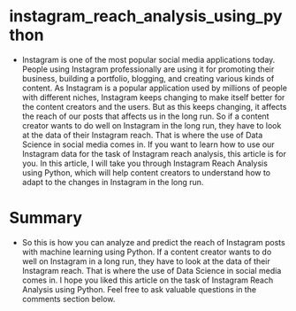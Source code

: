 # instagram_reach_analysis_using_python

* Instagram is one of the most popular social media applications today. People using Instagram professionally are using it for promoting their business, building a portfolio, blogging, and creating various kinds of content. As Instagram is a popular application used by millions of people with different niches, Instagram keeps changing to make itself better for the content creators and the users. But as this keeps changing, it affects the reach of our posts that affects us in the long run. So if a content creator wants to do well on Instagram in the long run, they have to look at the data of their Instagram reach. That is where the use of Data Science in social media comes in. If you want to learn how to use our Instagram data for the task of Instagram reach analysis, this article is for you. In this article, I will take you through Instagram Reach Analysis using Python, which will help content creators to understand how to adapt to the changes in Instagram in the long run. 

# Summary

* So this is how you can analyze and predict the reach of Instagram posts with machine learning using Python. If a content creator wants to do well on Instagram in a long run, they have to look at the data of their Instagram reach. That is where the use of Data Science in social media comes in. I hope you liked this article on the task of Instagram Reach Analysis using Python. Feel free to ask valuable questions in the comments section below.
